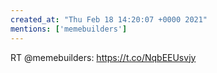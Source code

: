 ```yaml
---
created_at: "Thu Feb 18 14:20:07 +0000 2021"
mentions: ['memebuilders']
---
```


RT @memebuilders: https://t.co/NqbEEUsvjy